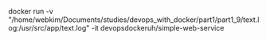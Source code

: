 docker run -v "/home/webkim/Documents/studies/devops_with_docker/part1/part1_9/text.log:/usr/src/app/text.log" -it devopsdockeruh/simple-web-service